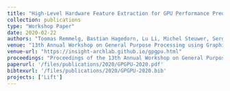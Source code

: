 ```yaml
---
title: "High-Level Hardware Feature Extraction for GPU Performance Prediction of Stencils"
collection: publications
type: "Workshop Paper"
date: 2020-02-22
authors: "Toomas Remmelg, Bastian Hagedorn, Lu Li, Michel Steuwer, Sergei Gorlatch, and Christophe Dubach"
venue: "13th Annual Workshop on General Purpose Processing using Graphics Processing Unit, GPGPU @ PPoPP 2020"
venue-url: "https://insight-archlab.github.io/gpgpu.html"
proceedings: "Proceedings of the 13th Annual Workshop on General Purpose Processing using Graphics Processing Unit, GPGPU@PPoPP 2020"
paperurl: '/files/publications/2020/GPGPU-2020.pdf'
bibtexurl: '/files/publications/2020/GPGPU-2020.bib'
projects: ['Lift']
---
```

